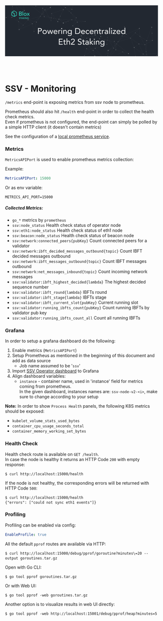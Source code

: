 [<img src="../docs/resources/bloxstaking_header_image.png" >](https://www.bloxstaking.com/)

<br>
<br>


# SSV - Monitoring

`/metrics` end-point is exposing metrics from ssv node to prometheus.

Prometheus should also hit `/health` end-point in order to collect the health check metrics. \
Even if prometheus is not configured, the end-point can simply be polled by a simple HTTP client 
(it doesn't contain metrics)

See the configuration of a [local prometheus service](prometheus/prometheus.yaml).

### Metrics

`MetricsAPIPort` is used to enable prometheus metrics collection:

Example:
```yaml
MetricsAPIPort: 15000
```

Or as env variable:
```shell
METRICS_API_PORT=15000
```

##### Collected Metrics:

* `go_*` metrics by `prometheus`
* `ssv:node_status` Health check status of operator node
* `ssv:eth1:node_status` Health check status of eth1 node
* `ssv:beacon:node_status` Health check status of beacon node
* `ssv:network:connected_peers{pubKey}` Count connected peers for a validator
* `ssv:network:ibft_decided_messages_outbound{topic}` Count IBFT decided messages outbound
* `ssv:network:ibft_messages_outbound{topic}` Count IBFT messages outbound
* `ssv:network:net_messages_inbound{topic}` Count incoming network messages
* `ssv:validator:ibft_highest_decided{lambda}` The highest decided sequence number
* `ssv:validator:ibft_round{lambda}` IBFTs round
* `ssv:validator:ibft_stage{lambda}` IBFTs stage
* `ssv:validator:ibft_current_slot{pubKey}` Current running slot
* `ssv:validator:running_ibfts_count{pubKey}` Count running IBFTs by validator pub key
* `ssv:validator:running_ibfts_count_all` Count all running IBFTs


### Grafana

In order to setup a grafana dashboard do the following:
1. Enable metrics (`MetricsAPIPort`)
2. Setup Prometheus as mentioned in the beginning of this document and add as data source
    * Job name assumed to be '`ssv`'
3. Import [SSV Operator dashboard](./grafana/dashboard_ssv_operator.json) to Grafana
4. Align dashboard variables:
    * `instance` - container name, used in 'instance' field for metrics coming from prometheus. \
      In the given dashboard, instances names are: `ssv-node-v2-<i>`, make sure to change according to your setup

**Note:** In order to show `Process Health` panels, the following K8S metrics should be exposed:
* `kubelet_volume_stats_used_bytes`
* `container_cpu_usage_seconds_total`
* `container_memory_working_set_bytes`


### Health Check

Health check route is available on `GET /health`. \
In case the node is healthy it returns an HTTP Code `200` with empty response:
```shell
$ curl http://localhost:15000/health
```

If the node is not healthy, the corresponding errors will be returned with HTTP Code `500`:
```shell
$ curl http://localhost:15000/health
{"errors": ["could not sync eth1 events"]}
```


### Profiling

Profiling can be enabled via config:
```yaml
EnableProfile: true
```

All the default `pprof` routes are available via HTTP:
```shell
$ curl http://localhost:15000/debug/pprof/goroutine?minutes\=20 --output goroutines.tar.gz
```

Open with Go CLI:
```shell
$ go tool pprof goroutines.tar.gz
```

Or with Web UI:
```shell
$ go tool pprof -web goroutines.tar.gz
```

Another option is to visualize results in web UI directly:
```shell
$ go tool pprof -web http://localhost:15001/debug/pprof/heap?minutes=5
```
